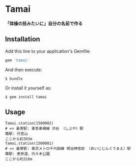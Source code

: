 # Tamai

**「体操の技みたいに」自分の名前で作る**

## Installation

Add this line to your application's Gemfile:

```ruby
gem 'tamai'
```

And then execute:

    $ bundle

Or install it yourself as:

    $ gem install tamai

## Usage

```
Tamai.station(1500002)
# => 最寄駅: 東急東横線 渋谷 （しぶや）駅
隣駅: 代官山
ここから約393m
Tamai.station(1500001)
# => 最寄駅: 東京メトロ千代田線 明治神宮前 （めいじじんぐうまえ）駅
隣駅: 表参道、代々木公園
ここから約316m
```
